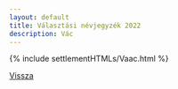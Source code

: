 ```yaml
---
layout: default
title: Választási névjegyzék 2022
description: Vác
---
```


{% include settlementHTMLs/Vaac.html %}

[Vissza](../)